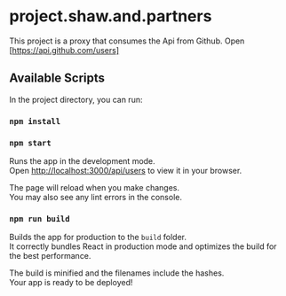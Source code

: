 # project.shaw.and.partners
This project is a proxy that consumes the Api from Github. Open [https://api.github.com/users]
## Available Scripts

In the project directory, you can run:

### `npm install`
### `npm start`

Runs the app in the development mode.\
Open [http://localhost:3000/api/users](http://localhost:3000/api/users) to view it in your browser.

The page will reload when you make changes.\
You may also see any lint errors in the console.

### `npm run build`

Builds the app for production to the `build` folder.\
It correctly bundles React in production mode and optimizes the build for the best performance.

The build is minified and the filenames include the hashes.\
Your app is ready to be deployed!